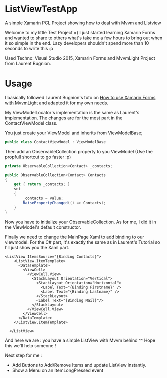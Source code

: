 # ListViewTestApp
A simple Xamarin PCL Project showing how to deal with Mvvm and Listview 

Welcome to my little Test Project =)
I just started learning Xamarin Forms and wanted to share to others what's take me a few hours to bring out when it so simple in the end.
Lazy developers shouldn't spend more than 10 seconds to write this :p

Used Techno: Visual Studio 2015, Xamarin Forms and MvvmLight Project from Laurent Bugnion.

# Usage

I basically followed Laurent Bugnion's tuto on [How to use Xamarin Forms with MvvmLight](http://blog.galasoft.ch/posts/2014/07/using-xamarin-forms-with-mvvmlight/) and adapted it for my own needs.

My ViewModelLocator's implementation is the same as Laurent's implementation.
The changes are for the most part in the ContactViewModel class.

You just create your ViewModel and inherits from ViewModelBase;

```c#
public class ContactViewModel : ViewModelBase
```

Then add an ObservableCollection property to you ViewModel
(Use the propfull shortcut to go faster :p)

```c#
private ObservableCollection<Contact> _contacts;

public ObservableCollection<Contact> Contacts
{
    get { return _contacts; }
    set
    {
        _contacts = value;
        RaisePropertyChanged(() => Contacts);
    }
}
```

Now you have to initialize your ObservableCollection. As for me, I did it in the ViewModel's default constructor.

Finally we need to change the MainPage Xaml to add binding to our viewmodel.
For the C# part, it's exactly the same as in Laurent's Tutorial so I'll just show you the Xaml part.

```xaml
<ListView ItemsSource="{Binding Contacts}">
    <ListView.ItemTemplate>
      <DataTemplate>
        <ViewCell>
          <ViewCell.View>
            <StackLayout Orientation="Vertical">
              <StackLayout Orientation="Horizontal">
                <Label Text="{Binding Firstname}" />
                <Label Text="{Binding Lastname}" />
              </StackLayout>
              <Label Text="{Binding Mail}"/>
            </StackLayout>
          </ViewCell.View>
        </ViewCell>
      </DataTemplate>
    </ListView.ItemTemplate>

  </ListView>
  ```
  
  And here we are : you have a simple ListView with Mvvm behind ^^ Hope this we'll help someone !
  
  Next step for me : 
  + Add Buttons to Add/Remove Items and update ListView instantly.
  + Show a Menu on an ItemLongPressed event
  
  
